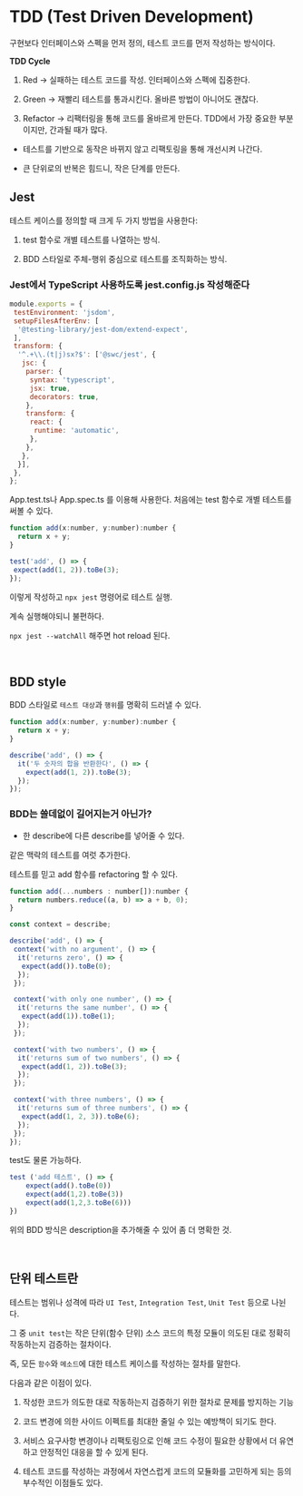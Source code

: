 # TDD (Test Driven Development)

구현보다 인터페이스와 스펙을 먼저 정의, 테스트 코드를 먼저 작성하는 방식이다.

**TDD Cycle**

1. Red → 실패하는 테스트 코드를 작성. 인터페이스와 스펙에 집중한다.

2. Green → 재빨리 테스트를 통과시킨다. 올바른 방법이 아니어도 괜찮다.

3. Refactor → 리팩터링을 통해 코드를 올바르게 만든다. TDD에서 가장 중요한 부분이지만, 간과될 때가 많다.

* 테스트를 기반으로 동작은 바뀌지 않고 리팩토링을 통해 개선시켜 나간다.

* 큰 단위로의 반복은 힘드니, 작은 단계를 만든다.

## Jest

테스트 케이스를 정의할 때 크게 두 가지 방법을 사용한다:

1. test 함수로 개별 테스트를 나열하는 방식.

2. BDD 스타일로 주체-행위 중심으로 테스트를 조직화하는 방식.

### Jest에서 TypeScript 사용하도록 jest.config.js 작성해준다

```js
module.exports = {
 testEnvironment: 'jsdom',
 setupFilesAfterEnv: [
  '@testing-library/jest-dom/extend-expect',
 ],
 transform: {
  '^.+\\.(t|j)sx?$': ['@swc/jest', {
   jsc: {
    parser: {
     syntax: 'typescript', 
     jsx: true,
     decorators: true,
    },
    transform: { 
     react: {
      runtime: 'automatic',
     },
    },
   },
  }],
 },
};


```

App.test.ts나 App.spec.ts 를 이용해 사용한다.
처음에는 test 함수로 개별 테스트를 써볼 수 있다.

```js
function add(x:number, y:number):number {
  return x + y;
}

test('add', () => {
 expect(add(1, 2)).toBe(3);
});

```

이렇게 작성하고 `npx jest` 명령어로 테스트 실행.

계속 실행해야되니 불편하다.

`npx jest --watchAll` 해주면 hot reload 된다.

<br>

## BDD style

BDD 스타일로 `테스트 대상`과 `행위`를 명확히 드러낼 수 있다.

```js
function add(x:number, y:number):number {
  return x + y;
}

describe('add', () => {
  it('두 숫자의 합을 반환한다', () => {
    expect(add(1, 2)).toBe(3);
  });
});


```

### BDD는 쓸데없이 길어지는거 아닌가?

* 한 describe에 다른 describe를 넣어줄 수 있다.

같은 맥락의 테스트를 여럿 추가한다.

테스트를 믿고 add 함수를 refactoring 할 수 있다.

```js
function add(...numbers : number[]):number {
  return numbers.reduce((a, b) => a + b, 0);
}

const context = describe;

describe('add', () => {
 context('with no argument', () => {
  it('returns zero', () => {
   expect(add()).toBe(0);
  });
 });

 context('with only one number', () => {
  it('returns the same number', () => {
   expect(add(1)).toBe(1);
  });
 });

 context('with two numbers', () => {
  it('returns sum of two numbers', () => {
   expect(add(1, 2)).toBe(3);
  });
 });

 context('with three numbers', () => {
  it('returns sum of three numbers', () => {
   expect(add(1, 2, 3)).toBe(6);
  });
 });
});
```

test도 물론 가능하다.

```js
test ('add 테스트', () => {
    expect(add().toBe(0))
    expect(add(1,2).toBe(3))
    expect(add(1,2,3.toBe(6)))
})
```

위의 BDD 방식은 description을 추가해줄 수 있어 좀 더 명확한 것.

<br>

## 단위 테스트란

테스트는 범위나 성격에 따라 `UI Test`, `Integration Test`, `Unit Test` 등으로 나뉜다.

그 중 `unit test`는 작은 단위(함수 단위) 소스 코드의 특정 모듈이 의도된 대로 정확히 작동하는지 검증하는 절차이다.

즉, 모든 `함수`와 `메소드`에 대한 테스트 케이스를 작성하는 절차를 말한다.

다음과 같은 이점이 있다.

1. 작성한 코드가 의도한 대로 작동하는지 검증하기 위한 절차로 문제를 방지하는 기능

2. 코드 변경에 의한 사이드 이펙트를 최대한 줄일 수 있는 예방책이 되기도 한다.

3. 서비스 요구사항 변경이나 리팩토링으로 인해 코드 수정이 필요한 상황에서
    더 유연하고 안정적인 대응을 할 수 있게 된다.

4. 테스트 코드를 작성하는 과정에서 자연스럽게 코드의 모듈화를 고민하게 되는 등의 부수적인 이점들도 있다.
